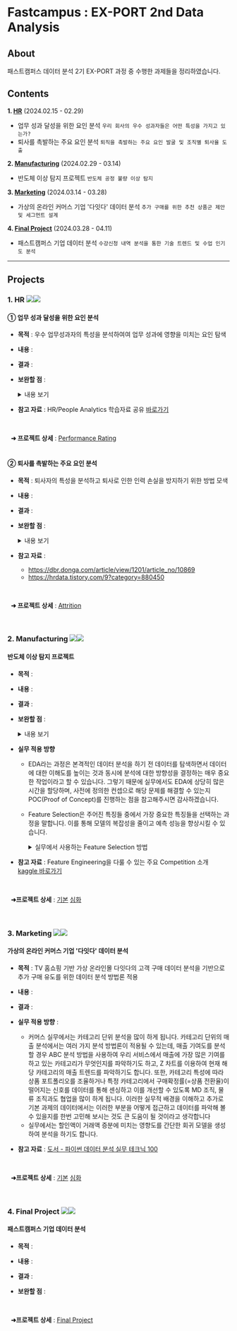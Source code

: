# Fastcampus : EX-PORT 2nd Data Analysis 
## About
패스트캠퍼스 데이터 분석 2기 EX-PORT 과정 중 수행한 과제들을 정리하였습니다.  

## Contents

**1. [HR](#1-HR)** (2024.02.15 - 02.29)  
   * 업무 성과 달성을 위한 요인 분석
     ```우리 회사의 우수 성과자들은 어떤 특성을 가지고 있는가?```  
   * 퇴사를 촉발하는 주요 요인 분석
     ```퇴직을 촉발하는 주요 요인 발굴 및 조직별 퇴사율 도출```

**2. [Manufacturing](#2-Manufacturing)** (2024.02.29 - 03.14)  
   * 반도체 이상 탐지 프로젝트
     ```반도체 공정 불량 이상 탐지```
 
**3. [Marketing](#3-Marketing)** (2024.03.14 - 03.28)  
   * 가상의 온라인 커머스 기업 '다잇다' 데이터 분석
     ```추가 구매를 위한 추천 상품군 제안 및 세그먼트 설계```
   
**4. [Final Project](#4-Final-project)** (2024.03.28 - 04.11)  
   * 패스트캠퍼스 기업 데이터 분석
     ```수강신청 내역 분석을 통한 기술 트렌드 및 수업 인기도 분석```

---  

## Projects
### 1. HR <img src="https://img.shields.io/badge/Microsoft_Excel-217346?style=flat&logo=microsoft-excel&logoColor=white"><img src="https://img.shields.io/badge/Microsoft_PowerPoint-B7472A?style=flat&logo=microsoft-powerpoint&logoColor=white">
#### ① 업무 성과 달성을 위한 요인 분석

* **목적** : 우수 업무성과자의 특성을 분석하여여 업무 성과에 영향을 미치는 요인 탐색

* **내용** :   

* **결과** :  

* **보완할 점** :  
  <details> 
  <summary>내용 보기</summary>
  
  * 분석한 페이지마다 하시고 싶은 이야기가 명확히 보이지 않습니다. 사실을 표현한 부분은 당연히 분석의 과정에서 자연스러운 과정이나, 분석을 통한 메시지 전달은 사실보다 분석가의 의견이 표현되는 것이 좋을 것 같습니다.

  * 그래프를 추가해주신 점은 좋으나 어떤 부분에서 특징이 있는지 표기가 되지 않은 점도 아쉽습니다. 멘트를 보고 하나하나 그래프를 세세히 봐야하는 경향이 있어, 한 페이지당 하나 혹은 두 메시지 정도와 그 근거로 그래프도 함께 연계해서 페이지당 어떤 메시지를 전달하고자 하는지 명확히 표현해주시면 더욱 좋을 것 같습니다.

  * 과제 풀이 외에 결과를 바탕으로한 결론 잘 드러나지 않았던 아쉬웠습니다. 주어진 데이터 기반으로 결과를 시각화하고 정리하는 것도 필요하지만, 내가 분석가로서 어떤 것을 분석하고 싶은지(이번 과제에서는 우수 성과자의 특징 발굴), 그리고 거기에 따르는 데이터를 정하고(수집), 분석해서 그 결과를 검증하고 결론으로 연결 짓는 부분이 잘 안보였습니다. 그렇다면 가설검증의 과정을 의미하는 것인가? 반드시 그렇지 만은 않습니다만, 한국은행이나 정부 연구기관의 분석 보고서를 보면 가설이 없어도 목적에 맞는 분석, 그리고 그 목적에 대한 결론의 스토리라인이 명확합니다. “우수성과자의 특징 발굴”이 목적이니 당연히 여러 변수들을 다양한 관점에서 비교&분석하는 것은 과정 중에 자연스럽게 진행되는 과정이고, 결국 여러 결과들을 가지고 분석 목적에 대한 결론을 표현함으로써 내가 분석을 통해 하고 싶은 말이 무엇인가하는 목적-결론의 완결성 있는 스토리를 전달하는 것이 좋은 분석이 아닌가 싶습니다.  
  </details>


* **참고 자료** : HR/People Analytics 학습자료 공유 [바로가기](https://brunch.co.kr/@hrjaejinlee/13)  
</br>

&nbsp; **➜ 프로젝트 상세** : [Performance Rating](https://github.com/HANISY/FastCampus-EXPORT-Data-Analysis/tree/main/HR/01_Performance_Rating)  
</br>  

#### ② 퇴사를 촉발하는 주요 요인 분석

* **목적** : 퇴사자의 특성을 분석하고 퇴사로 인한 인력 손실을 방지하기 위한 방법 모색  

* **내용** :   

* **결과** :  

* **보완할 점** :  
  <details> 
  <summary>내용 보기</summary>
  
  * 분석 보고서에서 분석가의 역량이 잘 드러나는 곳은 "분석 목적에 맞는 적절한 분석 기법을 활용하였는가(상관관계)" 하는 부분과 "왜 이 데이터(변수)를 선택했는가(왜 이렇게 변수를 조작했는가)"입니다. 과제에서 나름대로 적절한 분석 기법을 사용해주셨고, 분석 결과에 대해서도 충분히 납득할 수 있었습니다. 다만 여러가지 분석 기법 중에서 왜 이런 방법을 사용했는지를 언급해주시는 것이 분석 기법 자체보다 더 중요한 포인트라고 생각합니다. 분석 기법을 잘 아는 사람은 그 프로세스를 설명하지 않아도 잘 알겠지만, 궁금한 것은 "왜 이 분석 방법을 사용하였는가" 하는 것이라서 포트폴리오에서도 이 부분을 더욱 잘 드러낸다면 경쟁력 있는 포트폴리오가 될 것 입니다. 결국 포트폴리오를 통해 드러내고자 하는 것은 '분석가로서 나의 역량' 이니까요.

   * 상관관계 분석의 결과가 너무 낮게 나와 결론적으로 분석의 의미가 있었는지 한번 더 생각해볼만한 부분인 것 같습니다. 상관관계는 의미가 아닌, 단순 숫자들의 상관성 비교하는 것이라 1과 1.5가 1과 2보다 더 가까운 것이 당연한 것처럼, 상관관계는 어쩌면 비즈니스적 분석이나 해석에 큰 역할을 못하거나 오히려 오해를 낳기도 합니다. 전체적으로 상관관계를 분석 과정에서 보신 점은 이유가 설명이 되나, 해석의 관점에서는 단위별로 혹은 그룹별로 나눠서 보는 방법이 조금 더 논리적 근거로서 역할을 하지 않을까 싶습니다! 강의에서도 강조드렸듯이 분석가는 분석 기술도 중요하지만 분석가로서의 본분인 "분석과 해석, 판단" 에서 더욱 경쟁력이 필요합니다.
  </details>
  
* **참고 자료** : 
  * https://dbr.donga.com/article/view/1201/article_no/10869
  * https://hrdata.tistory.com/9?category=880450
</br> 

&nbsp; **➜ 프로젝트 상세** : [Attrition](https://github.com/HANISY/FastCampus-EXPORT-Data-Analysis/tree/main/HR/02_Attrition)
</br>  
</br> 

### 2. Manufacturing <img src="https://img.shields.io/badge/Google Colab-F9AB00?style=flat&logo=Google Colab&logoColor=white"><img src="https://img.shields.io/badge/Python-3776AB?style=flat&logo=python&logoColor=white">

#### 반도체 이상 탐지 프로젝트

* **목적** : 

* **내용** :   

* **결과** :  

*  **보완할 점** :
    <details> 
    <summary>내용 보기</summary>

    * 시각화를 하는 방법에 대한 이해도 중요하지만, 조금 더 분석된 결과를 효과적으로 전달하기 위한 방법들도 더 고민해보시면 좋을 것 같습니다. 예를들어 트랜드 그래프에서는 동일한 시간대 분석을 위해서 가로로 나열하는 방법을 현업에서 더 활용하여 라인 그래프와 점 그래프의 색상 혹은 크기를 조절하여 조금더 이상 포인트에 대한 부분을 강조하는 편입니다.
       
    * 상관관계 분석을 통해 Target 변수와 선형 관계가 높은 변수를 추출하는 접근은 좋습니다. 다만 상관계수는 연속형 변수끼리의 선형 관계를 살펴보기에 조금 더 유리하고, 이처럼 이진 변수와의 상관관계는 많은 정보를 내포하고 있지 않습니다. 실제 상관계수도 보면, abs 기준으로 0.1 정도의 낮은 상관관계를 보이고 있습니다. 그러므로 0.1 이상의 데이터를 가져오더라도 정보를 더 손실하게 만드는 과정일 수 도 있습니다.
      
    * 처음부터 많은 변수들을 제거하는 것은 중요한 변수를 사전에 차단할 수 있는 위험도가 높기 때문에 최대한 보수적으로 데이터를 많이 가져가고, 후에 제거해주는 전략을 시도해보면 좋을 것 같습니다.
    </details>  
    
* **실무 적용 방향**  
  * EDA라는 과정은 본격적인 데이터 분석을 하기 전 데이터를 탐색하면서 데이터에 대한 이해도를 높이는 것과 동시에 분석에 대한 방향성을 결정하는 매우 중요한 작업이라고 할 수 있습니다. 그렇기 때문에 실무에서도 EDA에 상당히 많은 시간을 할당하며, 사전에 정의한 컨셉으로 해당 문제를 해결할 수 있는지 POC(Proof of Concept)를 진행하는 점을 참고해주시면 감사하겠습니다.
    
  * Feature Selection은 주어진 특징들 중에서 가장 중요한 특징들을 선택하는 과정을 말합니다. 이를 통해 모델의 복잡성을 줄이고 예측 성능을 향상시킬 수 있습니다.  

    <details>
    <summary>실무에서 사용하는 Feature Selection 방법</summary>
    
    * Feature Selection
      ```
      - 단변량 통계 (Univariate Statistics): 각 특징에 대해 통계적인 지표를 계산하고 중요한 특징들을 선택합니다. 대표적으로 분산분석(ANOVA)이나 카이제곱 검정 등을 사용합니다.
      - 모델 기반 선택 (Model-based Selection): 모델을 학습한 후, 각 특징의 중요도를 파악하여 중요한 특징들을 선택합니다. 예를 들어, 랜덤 포레스트나 그래디언트 부스팅 트리 모델을 사용할 수 있습니다.
      - 반복적 선택 (Iterative Selection): 다양한 특징 부분 집합을 시도해가면서 최적의 특징 조합을 찾습니다. 대표으로 전진 선택법(Forward Selection), 후진 제거법(Backward Elimination) 등이 있습니다.
      - 차원 축소 기법 (Dimensionality Reduction): 고차원 데이터의 특징들을 저차원으로 축소하여 중요한 정보를 보존합니다. 대표적으로 주성분 분석(PCA)이나 t-SNE 등이 사용됩니다.
      ```
    * Feature Extraction
      ```
      - 수치형 데이터의 특징 변환 : 수치형 데이터의 분포를 조정하거나 새로운 특징을 생성하여 의미 있는 정보를 추출합니다. 예를 들어, 로그 변환, 다항식 변환, 상호작용 항 생성 등을 통해 데이터의 특성을 보완합니다.
      - 데이터 변환 및 정규화 : 데이터를 적절한 형태로 변환하거나 정규화하여 모델이 더 잘 학습할 수 있도록 합니다. 예를 들어, 범주형 변수의 인코딩, 데이터의 스케일링 등을 수행합니다.
      ```
    </details>
  
* **참고 자료** : Feature Engineering을 다룰 수 있는 주요 Competition 소개 [kaggle 바로가기](https://www.kaggle.com/competitions/home-credit-default-risk/overview)
</br>

&nbsp; **➜프로젝트 상세** : [기본](https://github.com/HANISY/FastCampus-EXPORT-Data-Analysis/blob/main/Manufacturing/Manufacturing_Basic.ipynb) [심화](https://github.com/HANISY/FastCampus-EXPORT-Data-Analysis/blob/main/Manufacturing/EXPORT_MANUFACTUR/Manufacturing_Advanced.ipynb)
</br>  
</br> 

### 3. Marketing <img src="https://img.shields.io/badge/Google Colab-F9AB00?style=flat&logo=Google Colab&logoColor=white"><img src="https://img.shields.io/badge/Python-3776AB?style=flat&logo=python&logoColor=white">  
#### 가상의 온라인 커머스 기업 '다잇다' 데이터 분석

* **목적** : TV 홈쇼핑 기반 가상 온라인몰 다잇다의 고객 구매 데이터 분석을 기반으로 추가 구매 유도를 위한 데이터 분석 방법론 적용

* **내용** :   

* **결과** :  

* **실무 적용 방향** :  
  * 커머스 실무에서는 카테고리 단위 분석을 많이 하게 됩니다. 카테고리 단위의 매출 분석에서는 여러 가지 분석 방법론이 적용될 수 있는데, 매출 기여도를 분석할 경우 ABC 분석 방법을 사용하여 우리 서비스에서 매출에 가장 많은 기여를 하고 있는 카테고리가 무엇인지를 파악하기도 하고, Z 차트를 이용하여 현재 해당 카테고리의 매출 트렌드를 파악하기도 합니다. 또한, 카테고리 특성에 따라 상품 포트폴리오를 조율하거나 특정 카테고리에서 구매확정률(=상품 전환율)이 떨어지는 신호를 데이터를 통해 센싱하고 이를 개선할 수 있도록 MD 조직, 물류 조직과도 협업을 많이 하게 됩니다. 이러한 실무적 배경을 이해하고 추가로 기본 과제의 데이터에서는 이러한 부분을 어떻게 접근하고 데이터를 파악해 볼 수 있을지를 한번 고민해 보시는 것도 큰 도움이 될 것이라고 생각합니다
  * 실무에서는 할인액이 거래액 증분에 미치는 영향도를 간단한 회귀 모델을 생성하여 분석을 하기도 합니다.

* **참고 자료** : [도서 - 파이썬 데이터 분석 실무 테크닉 100](https://wikibook.co.kr/pyda100)  
</br>

&nbsp; **➜프로젝트 상세** : [기본](https://github.com/HANISY/FastCampus-EXPORT-Data-Analysis/blob/main/Marketing/Marketing_Basic.ipynb) [심화](https://github.com/HANISY/FastCampus-EXPORT-Data-Analysis/blob/main/Marketing/Marketing_Advanced.ipynb)
</br>  
</br> 

### 4. Final Project <img src="https://img.shields.io/badge/Google Colab-F9AB00?style=flat&logo=Google Colab&logoColor=white"><img src="https://img.shields.io/badge/Python-3776AB?style=flat&logo=python&logoColor=white">  
#### 패스트캠퍼스 기업 데이터 분석

* **목적** : 

* **내용** :   

* **결과** :  

* **보완할 점** :  
</br>

&nbsp; **➜프로젝트 상세** : [Final Project](https://github.com/HANISY/FastCampus-EXPORT-Data-Analysis/blob/main/Final-Project/Final_Project.ipynb)
</br> 
</br> 

